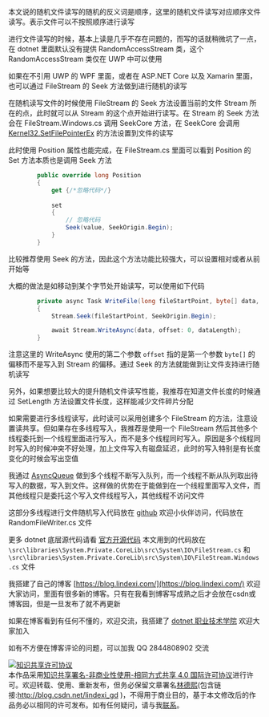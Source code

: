
本文说的随机文件读写的随机的反义词是顺序，这里的随机文件读写对应顺序文件读写。表示文件可以不按照顺序进行读写

<!--more-->


<!-- CreateTime:7/6/2020 10:38:13 AM -->

<!-- 发布 -->

进行文件读写的时候，基本上读是几乎不存在问题的，而写的话就稍微坑了一点，在 dotnet 里面默认没有提供 RandomAccessStream 类，这个 RandomAccessStream 类仅在 UWP 中可以使用

如果在不引用 UWP 的 WPF 里面，或者在 ASP.NET Core 以及 Xamarin 里面，也可以通过 FileStream 的 Seek 方法做到进行随机的读写

在随机读写文件的时候使用 FileStream 的 Seek 方法设置当前的文件 Stream 所在的点，此时就可以从 Stream 的这个点开始进行读写。在 Stream 的 Seek 方法会在 FileStream.Windows.cs 调用 SeekCore 方法，在 SeekCore 会调用 [Kernel32.SetFilePointerEx](https://docs.microsoft.com/en-us/windows/win32/api/fileapi/nf-fileapi-setfilepointerex) 的方法设置到文件的读写

此时使用 Position 属性也能完成，在 FileStream.cs 里面可以看到 Position 的 Set 方法本质也是调用 Seek 方法

```csharp
        public override long Position
        {
            get {/*忽略代码*/}
        
            set
            {
            	// 忽略代码
                Seek(value, SeekOrigin.Begin);
            }
        }
```

比较推荐使用 Seek 的方法，因此这个方法功能比较强大，可以设置相对或者从前开始等

大概的做法是如移动到某个字节处开始读写，可以使用如下代码

```csharp
        private async Task WriteFile(long fileStartPoint, byte[] data, int dataLength)
        {
            Stream.Seek(fileStartPoint, SeekOrigin.Begin);

            await Stream.WriteAsync(data, offset: 0, dataLength);
        }
```

注意这里的 WriteAsync 使用的第二个参数 `offset` 指的是第一个参数 `byte[]` 的偏移而不是写入到 Stream 的偏移。通过 Seek 的方法就能做到让文件支持进行随机读写

另外，如果想要比较大的提升随机文件读写性能，我推荐在知道文件长度的时候通过 SetLength 方法设置文件长度，这样能减少文件碎片分配

如果需要进行多线程读写，此时读可以采用创建多个 FileStream 的方法，注意设置读共享。但如果存在多线程写入，我推荐是使用一个 FileStream 然后其他多个线程委托到一个线程里面进行写入，而不是多个线程同时写入。原因是多个线程同时写入的时候冲突不好处理，加上文件写入有磁盘延迟，此时的写入特别是有长度变化的时候会写出空值

我通过 [AsyncQueue](https://github.com/dotnet-campus/AsyncWorkerCollection) 做到多个线程不断写入队列，而一个线程不断从队列取出待写入的数据，写入到文件。这样做的优势在于能做到在一个线程里面写入文件，而其他线程只是委托这个写入文件线程写入，其他线程不访问文件

这部分多线程进行文件随机写入代码放在 [github](https://github.com/lindexi/lindexi_gd/tree/f27a3701825ce8dd0f7171d4bcfe45dabab5c7d9/FileDownloader) 欢迎小伙伴访问，代码放在 RandomFileWriter.cs 文件

更多 dotnet 底层源代码请看 [官方开源代码](https://github.com/dotnet/runtime) 本文用到的代码放在 `\src\libraries\System.Private.CoreLib\src\System\IO\FileStream.cs` 和 `\src\libraries\System.Private.CoreLib\src\System\IO\FileStream.Windows.cs` 文件




我搭建了自己的博客 [https://blog.lindexi.com/](https://blog.lindexi.com/) 欢迎大家访问，里面有很多新的博客。只有在我看到博客写成熟之后才会放在csdn或博客园，但是一旦发布了就不再更新

如果在博客看到有任何不懂的，欢迎交流，我搭建了 [dotnet 职业技术学院](https://t.me/dotnet_campus) 欢迎大家加入

如有不方便在博客评论的问题，可以加我 QQ 2844808902 交流

<a rel="license" href="http://creativecommons.org/licenses/by-nc-sa/4.0/"><img alt="知识共享许可协议" style="border-width:0" src="https://licensebuttons.net/l/by-nc-sa/4.0/88x31.png" /></a><br />本作品采用<a rel="license" href="http://creativecommons.org/licenses/by-nc-sa/4.0/">知识共享署名-非商业性使用-相同方式共享 4.0 国际许可协议</a>进行许可。欢迎转载、使用、重新发布，但务必保留文章署名[林德熙](http://blog.csdn.net/lindexi_gd)(包含链接:http://blog.csdn.net/lindexi_gd )，不得用于商业目的，基于本文修改后的作品务必以相同的许可发布。如有任何疑问，请与我[联系](mailto:lindexi_gd@163.com)。